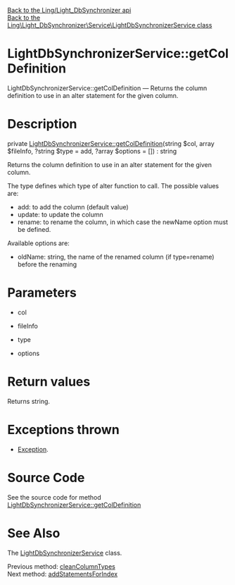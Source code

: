 [Back to the Ling/Light_DbSynchronizer api](https://github.com/lingtalfi/Light_DbSynchronizer/blob/master/doc/api/Ling/Light_DbSynchronizer.md)<br>
[Back to the Ling\Light_DbSynchronizer\Service\LightDbSynchronizerService class](https://github.com/lingtalfi/Light_DbSynchronizer/blob/master/doc/api/Ling/Light_DbSynchronizer/Service/LightDbSynchronizerService.md)


LightDbSynchronizerService::getColDefinition
================



LightDbSynchronizerService::getColDefinition — Returns the column definition to use in an alter statement for the given column.




Description
================


private [LightDbSynchronizerService::getColDefinition](https://github.com/lingtalfi/Light_DbSynchronizer/blob/master/doc/api/Ling/Light_DbSynchronizer/Service/LightDbSynchronizerService/getColDefinition.md)(string $col, array $fileInfo, ?string $type = add, ?array $options = []) : string




Returns the column definition to use in an alter statement for the given column.

The type defines which type of alter function to call.
The possible values are:

- add: to add the column (default value)
- update: to update the column
- rename: to rename the column, in which case the newName option must be defined.


Available options are:

- oldName: string, the name of the renamed column (if type=rename) before the renaming




Parameters
================


- col

    

- fileInfo

    

- type

    

- options

    


Return values
================

Returns string.


Exceptions thrown
================

- [Exception](http://php.net/manual/en/class.exception.php).&nbsp;







Source Code
===========
See the source code for method [LightDbSynchronizerService::getColDefinition](https://github.com/lingtalfi/Light_DbSynchronizer/blob/master/Service/LightDbSynchronizerService.php#L1037-L1072)


See Also
================

The [LightDbSynchronizerService](https://github.com/lingtalfi/Light_DbSynchronizer/blob/master/doc/api/Ling/Light_DbSynchronizer/Service/LightDbSynchronizerService.md) class.

Previous method: [cleanColumnTypes](https://github.com/lingtalfi/Light_DbSynchronizer/blob/master/doc/api/Ling/Light_DbSynchronizer/Service/LightDbSynchronizerService/cleanColumnTypes.md)<br>Next method: [addStatementsForIndex](https://github.com/lingtalfi/Light_DbSynchronizer/blob/master/doc/api/Ling/Light_DbSynchronizer/Service/LightDbSynchronizerService/addStatementsForIndex.md)<br>

